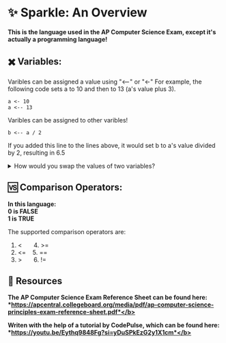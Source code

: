 # ✨ Sparkle: An Overview

**This is the language used in the AP Computer Science Exam, except it's actually a programming language!**

## ✖️ Variables:
Varibles can be assigned a value using "<--" or "<-"
For example, the following code sets a to 10 and then to 13 (a's value plus 3). 
```
a <- 10
a <-- 13
```
 Varibles can be assigned to other varibles!
```
b <-- a / 2
```
If you added this line to the lines above, it would set b to a's value divided by 2, resulting in 6.5

<details>
  <summary>How would you swap the values of two variables? </summary>
  
  ```m
a <-- 10
b <-- 10
c <--  a
a <-- b
b <-- c
```
  
</details>

## 🆚 Comparison Operators:
<b>In this language: <br />
  0 is FALSE <br />
  1 is TRUE </b>

  The supported comparison operators are: 
  1. < &nbsp;&nbsp;   &nbsp;&nbsp; 4. \>= 
  2. <= &nbsp;&nbsp;  5. ==
  3. \> &nbsp;&nbsp; &nbsp;&nbsp;  6. !=

## 📖 Resources

 <b>The AP Computer Science Exam Reference Sheet can be found here:  *https://apcentral.collegeboard.org/media/pdf/ap-computer-science-principles-exam-reference-sheet.pdf*</b>

<b> Writen with the help of a tutorial by CodePulse, which can be found here: *https://youtu.be/Eythq9848Fg?si=yDuSPkEzG2y1X1cm*</b>
